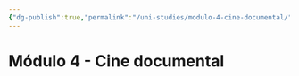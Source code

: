```yaml
---
{"dg-publish":true,"permalink":"/uni-studies/modulo-4-cine-documental/","title":"Módulo 4 - Cine documental","tags":["Universidad,"],"noteIcon":"","created":"2023-05-09T16:09:54.000-05:00","updated":"2023-03-23T15:07:18.000-05:00"}
---
```



# Módulo 4 - Cine documental
